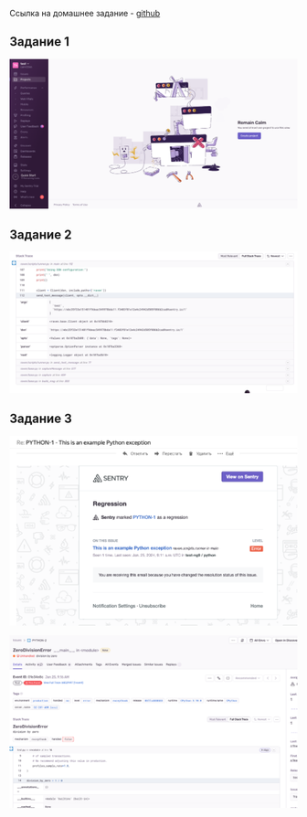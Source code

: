 Ссылка на домашнее задание - [github](https://github.com/netology-code/mnt-homeworks/blob/MNT-video/10-monitoring-05-sentry/README.md)


## Задание 1 

![!\[Alt text\](<img/!\[Alt text\](<img/1.png>)>)](<img/1.png>)


## Задание 2

![!\[Alt text\](<img/!\[Alt text\](<img/2.png>)>)](<img/2.png>)


## Задание 3

![!\[Alt text\](<img/!\[Alt text\](<img/3.png>)>)](<img/3.png>)


![!\[Alt text\](<img/!\[Alt text\](<img/4.png>)>)](<img/4.png>)
